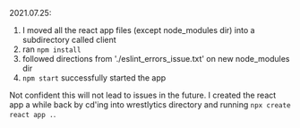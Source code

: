 2021.07.25:

1. I moved all the react app files (except node_modules dir) into a subdirectory called client
2. ran `npm install`
3. followed directions from './eslint_errors_issue.txt' on new node_modules dir
4. `npm start` successfully started the app

Not confident this will not lead to issues in the future. I created the react app a while back by cd'ing into wrestlytics directory and running `npx create react app .`.